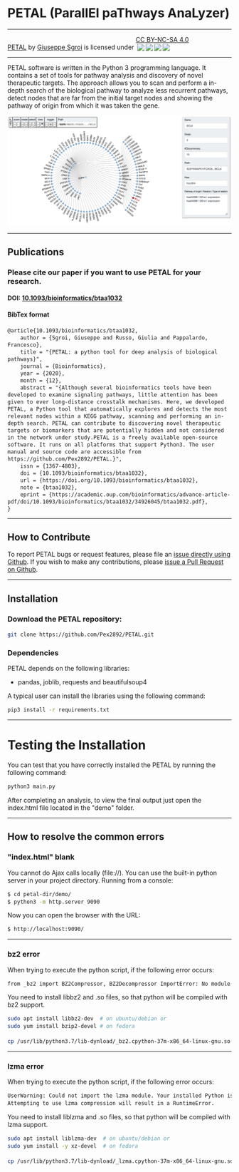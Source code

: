 # PETAL (ParallEl paThways AnaLyzer)

---
 <p xmlns:dct="http://purl.org/dc/terms/" xmlns:cc="http://creativecommons.org/ns#"><a rel="cc:attributionURL" property="dct:title" href="https://github.com/Pex2892/PETAL">PETAL</a> by <a rel="cc:attributionURL dct:creator" property="cc:attributionName" href="https://github.com/Pex2892">Giuseppe Sgroi</a> is licensed under <a rel="license" href="https://creativecommons.org/licenses/by-nc-sa/4.0?ref=chooser-v1" target="_blank" rel="license noopener noreferrer" style="display:inline-block;">CC BY-NC-SA 4.0<br />
<img style="height:20px!important;margin-left:3px;vertical-align:text-bottom;" src="https://mirrors.creativecommons.org/presskit/icons/cc.svg?ref=chooser-v1"><img style="height:10px!important;margin-left:3px;vertical-align:text-bottom;" src="https://mirrors.creativecommons.org/presskit/icons/by.svg?ref=chooser-v1"><img style="height:20px!important;margin-left:3px;vertical-align:text-bottom;" src="https://mirrors.creativecommons.org/presskit/icons/nc.svg?ref=chooser-v1"><img style="height:20px!important;margin-left:3px;vertical-align:text-bottom;" src="https://mirrors.creativecommons.org/presskit/icons/sa.svg?ref=chooser-v1"></a></p> 

---
PETAL software is written in the Python 3 programming language. It contains a set of tools for pathway analysis and discovery of novel therapeutic targets. The approach allows you to scan and perform a in-depth search of the biological pathway to analyze less recurrent pathways, detect nodes that are far from the initial target nodes and showing the pathway of origin from which it was taken the gene.

![gui-of-PETAL](gui.png)

---
## Publications
### Please cite our paper if you want to use PETAL for your research.

#### DOI: [10.1093/bioinformatics/btaa1032](https://doi.org/10.1093/bioinformatics/btaa1032)

#### BibTex format
```
@article{10.1093/bioinformatics/btaa1032,
    author = {Sgroi, Giuseppe and Russo, Giulia and Pappalardo, Francesco},
    title = "{PETAL: a python tool for deep analysis of biological pathways}",
    journal = {Bioinformatics},
    year = {2020},
    month = {12},
    abstract = "{Although several bioinformatics tools have been developed to examine signaling pathways, little attention has been given to ever long-distance crosstalk mechanisms. Here, we developed PETAL, a Python tool that automatically explores and detects the most relevant nodes within a KEGG pathway, scanning and performing an in-depth search. PETAL can contribute to discovering novel therapeutic targets or biomarkers that are potentially hidden and not considered in the network under study.PETAL is a freely available open-source software. It runs on all platforms that support Python3. The user manual and source code are accessible from https://github.com/Pex2892/PETAL.}",
    issn = {1367-4803},
    doi = {10.1093/bioinformatics/btaa1032},
    url = {https://doi.org/10.1093/bioinformatics/btaa1032},
    note = {btaa1032},
    eprint = {https://academic.oup.com/bioinformatics/advance-article-pdf/doi/10.1093/bioinformatics/btaa1032/34926045/btaa1032.pdf},
}
```

---
## How to Contribute
To report PETAL bugs or request features, please file an [issue directly using Github](https://github.com/Pex2892/PETAL/issues). 
If you wish to make any contributions, please [issue a Pull Request on Github](https://github.com/Pex2892/PETAL/pulls).

---
## Installation
### Download the PETAL repository:

```bash
git clone https://github.com/Pex2892/PETAL.git
```

### Dependencies

PETAL depends on the following libraries:

*   pandas, joblib, requests and beautifulsoup4

A typical user can install the libraries using the following command:

``` bash
pip3 install -r requirements.txt
```

---

# Testing the Installation

You can test that you have correctly installed the PETAL 
by running the following command:

```bash
python3 main.py
```
After completing an analysis, to view the final output just open the index.html file located in the "demo" folder.

---
## How to resolve the common errors

### "index.html" blank
You cannot do Ajax calls locally (file://). You can use the built-in python server in your project directory. Running from a console:
```sh
$ cd petal-dir/demo/
$ python3 -m http.server 9090
```
Now you can open the browser with the URL:
```sh
$ http://localhost:9090/
```

---

### bz2 error 
When trying to execute the python script, if the following error occurs:

```bash
from _bz2 import BZ2Compressor, BZ2Decompressor ImportError: No module named '_bz2'
```

You need to install libbz2 and .so files, so that python will be compiled with bz2 support.
```bash
sudo apt install libbz2-dev  # on ubuntu/debian or
sudo yum install bzip2-devel # on fedora

cp /usr/lib/python3.7/lib-dynload/_bz2.cpython-37m-x86_64-linux-gnu.so  /usr/local/lib/python3.7/
```

---

### lzma error 
When trying to execute the python script, if the following error occurs:

```bash
UserWarning: Could not import the lzma module. Your installed Python is incomplete. 
Attempting to use lzma compression will result in a RuntimeError.
```

You need to install liblzma and .so files, so that python will be compiled with lzma support.
```bash
sudo apt install liblzma-dev  # on ubuntu/debian or
sudo yum install -y xz-devel  # on fedora

cp /usr/lib/python3.7/lib-dynload/_lzma.cpython-37m-x86_64-linux-gnu.so /usr/local/lib/python3.7/
```



